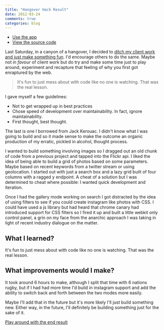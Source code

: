 ```yaml
---
title: "Hangover Hack Result"
date: 2012-03-24
comments: true
categories: blog
---
```

<ul>
<li><a class="btn btn-external btn-photo" href="http://ianfeather.co.uk/playground/image-play/">Use the app</a></li>
<li><a class="btn btn-external btn-github" href="https://github.com/Ianfeather/image-play">View the source code</a></li>
</ul>

Last Saturday, in a canyon of a hangover, I decided to [ditch my client work and just make something fun](http://ianfeather.co.uk/hangover-hack/). I'd encourage others to do the same. Maybe not <I>in favour</I> of client work but do try and make some time just to play around, experiment and recapture that feeling of why you first got enraptured by the web.

<blockquote class="pull-quote">It's fun to just mess about with code like no one is watching. That was the real lesson.</blockquote>

I gave myself a few guidelines:

- Not to get wrapped up in best practices
- Chose speed of development over maintainability. In fact, ignore maintainability.
- First thought, best thought.


The last is one I borrowed from Jack Kerouac. I didn't know what I was going to build and so it made sense to make the outcome an organic production of my erratic, pickled in alcohol, thought process.

I wanted to build something involving images so I dragged out an old chunk of code from a previous project and tapped into the Flickr api. I liked the idea of being able to build a grid of photos based on some parameters. Maybe based on recent keywords from a twitter stream or using geolocation. I started out with just a search box and a lazy grid built of four columns with a ragged y endpoint. A cheat of a solution but I was determined to cheat where possible: I wanted quick development and iteration.

Once I had the gallery mode working on search I got distracted by the idea of using filters to see if you could create instagram like photos with CSS. I could have used a js library but had heard that chrome canary had introduced support for CSS filters so I fired it up and built a little webkit only control panel, a grin on my face from the anarchic approach I was taking in light of recent industry dialogue on the matter.

## What I learned?

It's fun to just mess about with code like no one is watching. That was the real lesson.

## What improvements would I make?

It took around 6 hours to make, although I split that time with 6 nations rugby, but if I had had more time I'd build in instagram support and add the ability to switch back and forth between the two modes more easily.

Maybe I'll add that in the future but it's more likely I'll just build something new. Either way, in the future, I'll definitely be building something just for the sake of it.

[Play around with the end result](http://ianfeather.co.uk/playground/image-play)
